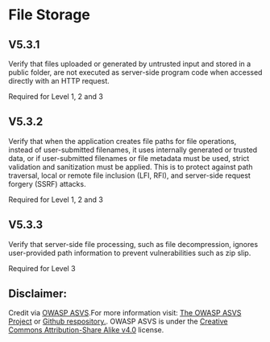 #  File Storage
## V5.3.1
Verify that files uploaded or generated by untrusted input and stored in a public folder, are not executed as server-side program code when accessed directly with an HTTP request.
Required for Level 1, 2 and 3
## V5.3.2
Verify that when the application creates file paths for file operations, instead of user-submitted filenames, it uses internally generated or trusted data, or if user-submitted filenames or file metadata must be used, strict validation and sanitization must be applied. This is to protect against path traversal, local or remote file inclusion (LFI, RFI), and server-side request forgery (SSRF) attacks.
Required for Level 1, 2 and 3
## V5.3.3
Verify that server-side file processing, such as file decompression, ignores user-provided path information to prevent vulnerabilities such as zip slip.
Required for Level 3

## Disclaimer:
Credit via [OWASP ASVS](https://owasp.org/www-project-application-security-verification-standard/).For more information visit: [The OWASP ASVS Project](https://owasp.org/www-project-application-security-verification-standard/) or [Github respository.](https://github.com/OWASP/ASVS). OWASP ASVS is under the [Creative Commons Attribution-Share Alike v4.0](https://github.com/OWASP/ASVS/blob/v5.0.0/LICENSE.md) license.
